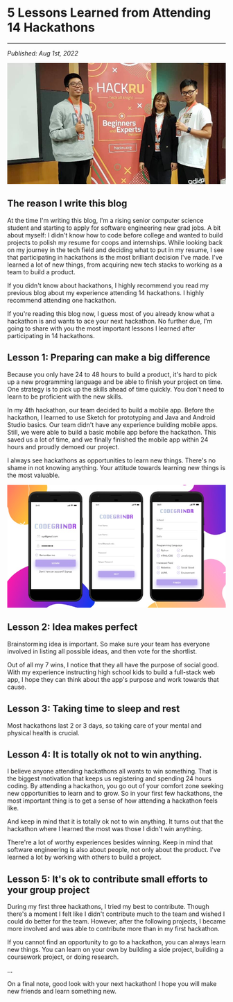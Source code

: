# 5 Lessons Learned from Attending 14 Hackathons
---
*Published: Aug 1st, 2022*

![The First Hackathon Win](/assets/blogs/blog2/hackru.jpg)

## The reason I write this blog
At the time I'm writing this blog, I'm a rising senior computer science student and starting to apply for software engineering new grad jobs. 
A bit about myself: I didn't know how to code before college and wanted to build projects to polish my resume for coops and internships. While looking back on my journey in the tech field and deciding what to put in my resume, I see that participating in hackathons is the most brilliant decision I've made. I've learned a lot of new things, from acquiring new tech stacks to working as a team to build a product. 

If you didn't know about hackathons, I highly recommend you read my previous blog about my experience attending 14 hackathons. I highly recommend attending one hackathon. 

If you're reading this blog now, I guess most of you already know what a hackathon is and wants to ace your next hackathon. No further due, I'm going to share with you the most important lessons I learned after participating in 14 hackathons. 

## Lesson 1: Preparing can make a big difference 
Because you only have 24 to 48 hours to build a product, it's hard to pick up a new programming language and be able to finish your project on time. One strategy is to pick up the skills ahead of time quickly. You don't need to learn to be proficient with the new skills.

In my 4th hackathon, our team decided to build a mobile app. Before the hackathon, I learned to use Sketch for prototyping and Java and Android Studio basics. Our team didn't have any experience building mobile apps. Still, we were able to build a basic mobile app before the hackathon. This saved us a lot of time, and we finally finished the mobile app within 24 hours and proudly demoed our project. 

I always see hackathons as opportunities to learn new things. There's no shame in not knowing anything. Your attitude towards learning new things is the most valuable. 

![UI of the Mobile App from HoyaHacks 2020](/assets/blogs/blog2/codegrindr.jpg)

## Lesson 2: Idea makes perfect
Brainstorming idea is important. So make sure your team has everyone involved in listing all possible ideas, and then vote for the shortlist. 

Out of all my 7 wins, I notice that they all have the purpose of social good. With my experience instructing high school kids to build a full-stack web app, I hope they can think about the app's purpose and work towards that cause. 

## Lesson 3: Taking time to sleep and rest
Most hackathons last 2 or 3 days, so taking care of your mental and physical health is crucial. 

## Lesson 4: It is totally ok not to win anything. 
I believe anyone attending hackathons all wants to win something. That is the biggest motivation that keeps us registering and spending 24 hours coding. By attending a hackathon, you go out of your comfort zone seeking new opportunities to learn and to grow. So in your first few hackathons, the most important thing is to get a sense of how attending a hackathon feels like. 

And keep in mind that it is totally ok not to win anything. It turns out that the hackathon where I learned the most was those I didn't win anything. 

There're a lot of worthy experiences besides winning. Keep in mind that software engineering is also about people, not only about the product. 
I've learned a lot by working with others to build a project. 

## Lesson 5: It's ok to contribute small efforts to your group project
During my first three hackathons, I tried my best to contribute. Though there's a moment I felt like I didn't contribute much to the team and wished I could do better for the team. However, after the following projects, I became more involved and was able to contribute more than in my first hackathon. 

If you cannot find an opportunity to go to a hackathon, you can always learn new things. You can learn on your own by building a side project, building a coursework project, or doing research. 

...

On a final note, good look with your next hackathon! I hope you will make new friends and learn something new.
